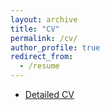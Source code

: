 ```yaml
---
layout: archive
title: "CV"
permalink: /cv/
author_profile: true
redirect_from:
  - /resume
---
```


* <a href="https://drive.google.com/file/d/1oa5Li_SKB4-LjE642QYJlLHjvAHtwaIr/view?usp=sharing" target="_blank">Detailed CV</a>
